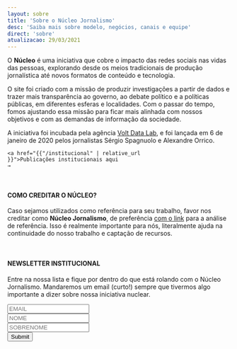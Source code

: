 ```yaml
---
layout: sobre
title: 'Sobre o Núcleo Jornalismo'
desc: 'Saiba mais sobre modelo, negócios, canais e equipe'
direct: 'sobre'
atualizacao: 29/03/2021
---
```


O **Núcleo** é uma iniciativa que cobre o impacto das redes sociais nas vidas das pessoas, explorando desde os meios tradicionais de produção jornalística até novos formatos de conteúdo e tecnologia.

O site foi criado com a missão de produzir investigações a partir de dados e trazer mais transparência ao governo, ao debate político e a políticas públicas, em diferentes esferas e localidades. Com o passar do tempo, fomos ajustando essa missão para ficar mais alinhada com nossos objetivos e com as demandas de informação da sociedade.

A iniciativa foi incubada pela agência [Volt Data Lab](https://voltdata.info), e foi lançada em 6 de janeiro de 2020 pelos jornalistas Sérgio Spagnuolo e Alexandre Orrico.

<code><a href="{{"/institucional" | relative_url }}">Publicações institucionais aqui <i class="far fa-list-alt"></i> &rarr;</a></code>

<br>

#### COMO CREDITAR O NÚCLEO?

Caso sejamos utilizados como referência para seu trabalho, favor nos creditar como **Núcleo Jornalismo**, de preferência <u>com o link</u> para a análise de referência. Isso é realmente importante para nós, literalmente ajuda na continuidade do nosso trabalho e captação de recursos.

<br/>

#### NEWSLETTER INSTITUCIONAL

Entre na nossa lista e fique por dentro do que está rolando com o Núcleo Jornalismo. Mandaremos um email (curto!) sempre que tivermos algo importante a dizer sobre nossa iniciativa nuclear.

<div id="newsletter_page">
<form action="https://sendy.voltdata.info/subscribe" method="POST" accept-charset="utf-8">
  <div class="revue-form-group">
  <input style="max-width:100%" class="revue-form-field" type="email" name="email" id="email" placeholder="EMAIL"/>
<br/>
<input style="max-width:100%" class="revue-form-field" type="text" name="name" id="name" placeholder="NOME" style="max-width:100%"/>
</div>
<input style="max-width:100%" class="revue-form-field" type="text" name="last_name" id="last_name" placeholder="SOBRENOME" style="max-width:100%"/>
<br/><div style="display:none;">
</div>
<div class="revue-form-actions">
  <input type="hidden" name="list" value="oDGc71s8Hf0efDXWJPOJtw"/>
  <input type="hidden" name="subform" value="yes"/>
  <input type="submit" name="submit" id="submit"/>
  </div>

</form>
</div>

<br>

